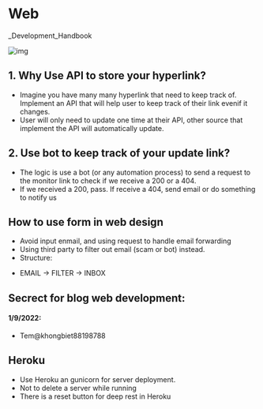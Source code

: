 # Web
_Development_Handbook

![img](https://github.com/jackyhuynh/Software_Development_Handbook/blob/main/images/SDLC.PNG)

## 1. Why Use API to store your hyperlink?
- Imagine you have many many hyperlink that need to keep track of. Implement an API that will help user to keep track of their link evenif it changes.
- User will only need to update one time at their API, other source that implement the API will automatically update.

## 2. Use bot to keep track of your update link?
- The logic is use a bot (or any automation process) to send a request to the monitor link to check if we receive a 200 or a 404.
- If we received a 200, pass. If receive a 404, send email or do something to notify us

## How to use form in web design
- Avoid input enmail, and using request to handle email forwarding
- Using third party to filter out email (scam or bot) instead.
- Structure:
* EMAIL -> FILTER -> INBOX

## Secrect for blog web development:
#### 1/9/2022: 
- Tem@khongbiet88198788

## Heroku
- Use Heroku an gunicorn for server deployment.
- Not to delete a server while running
- There is a reset button for deep rest in Heroku

